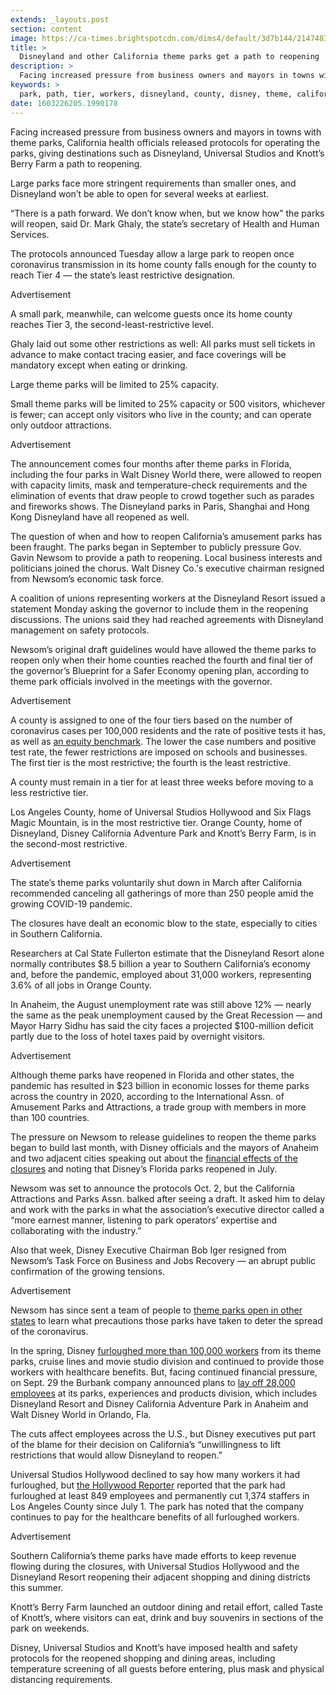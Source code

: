 ```yaml
--- 
extends: _layouts.post 
section: content 
image: https://ca-times.brightspotcdn.com/dims4/default/3d7b144/2147483647/strip/true/crop/4032x2117+0+270/resize/1200x630!/quality/90/?url=https%3A%2F%2Fcalifornia-times-brightspot.s3.amazonaws.com%2F20%2Fa4%2F33155f424ac9b51f2d995caf1170%2Fla-photos-1staff-623730-la-me-anaheim-tourism-9-ajs.jpg 
title: > 
  Disneyland and other California theme parks get a path to reopening 
description: > 
  Facing increased pressure from business owners and mayors in towns with theme parks, California health officials released protocols for operating the parks, giving destinations such as Disneyland, Universal Studios and Knott’s Berry Farm a path to reopening.Large theme parks will be limited to 25% capacity.The Disneyland parks in Paris, Shanghai and Hong Kong Disneyland have all reopened as well.AdvertisementThe state’s theme parks voluntarily shut down in March after California recommended canceling all gatherings of more than 250 people amid the growing COVID-19 pandemic.AdvertisementAlthough theme parks have reopened in Florida and other states, the pandemic has resulted in $23 billion in economic losses for theme parks across the country in 2020, according to the International Assn. 
keywords: > 
  park, path, tier, workers, disneyland, county, disney, theme, california, parks, studios, reopen, reopening 
date: 1603226205.1990178 
--- 
```

<div><p>Facing increased pressure from business owners and mayors in towns with theme parks, California health officials released protocols for operating the parks, giving destinations such as Disneyland, Universal Studios and Knott&#8217;s Berry Farm a path to reopening. </p><p>Large parks face more stringent requirements than smaller ones, and Disneyland won&#8217;t be able to open for several weeks at earliest. </p><p>&#8220;There is a path forward. We don&#8217;t know when, but we know how&#8221; the parks will reopen, said Dr. Mark Ghaly, the state&#8217;s secretary of Health and Human Services.</p><p>The protocols announced Tuesday allow a large park to reopen once coronavirus transmission in its home county falls enough for the county to reach Tier 4 &#8212; the state&#8217;s least restrictive designation. </p><p class="google-dfp-ad-caption">Advertisement</p>
    <p id="google-ada49a7386-7cae-42f4-9c56-50a19318cac3" class="google-dfp-ad injected">
        <p class="google-dfp-ad-placeholder"></p>
    </p>
<p>A small park, meanwhile, can welcome guests once its home county reaches Tier 3, the second-least-restrictive level.  </p><p></p><p></p><p>Ghaly laid out some other restrictions as well: All parks must sell tickets in advance to make contact tracing easier, and face coverings will be mandatory except when eating or drinking. </p><p>Large theme parks will be limited to 25% capacity. </p><p>Small theme parks will be limited to 25% capacity or 500 visitors, whichever is fewer; can accept only visitors who live in the county; and can operate only outdoor attractions. </p><p class="google-dfp-ad-caption">Advertisement</p>
    <p id="google-ad3ab9cf6a-d07d-4f75-8827-ade9c70f9bc5" class="google-dfp-ad injected">
        <p class="google-dfp-ad-placeholder"></p>
    </p>
<p></p><p id="nativo_1"></p><p>The announcement comes four months after theme parks in Florida, including the four parks in Walt Disney World there, were allowed to reopen with capacity limits, mask and temperature-check requirements and the elimination of events that draw people to crowd together such as parades and fireworks shows. The Disneyland parks in Paris, Shanghai and Hong Kong Disneyland have all reopened as well. </p><p>The question of when and how to reopen California&#8217;s amusement parks has been fraught. The parks began in September to publicly pressure Gov. Gavin Newsom to provide a path to reopening. Local business interests and politicians joined the chorus. Walt Disney Co.'s executive chairman resigned from Newsom&#8217;s economic task force. </p><p>A coalition of unions representing workers at the Disneyland Resort issued a statement Monday asking the governor to include them in the reopening discussions. The unions said they had reached agreements with Disneyland management on safety protocols. </p><p></p><p>Newsom&#8217;s original draft guidelines would have allowed the theme parks to reopen only when their home counties reached the fourth and final tier of the governor&#8217;s Blueprint for a Safer Economy opening plan, according to theme park officials involved in the meetings with the governor. </p><p class="google-dfp-ad-caption">Advertisement</p>
    <p id="google-ad8cf288cb-5b7a-4051-abec-ff7211dbdceb" class="google-dfp-ad injected">
        <p class="google-dfp-ad-placeholder"></p>
    </p>
<p>A county is assigned to one of the four tiers based on the number of coronavirus cases per 100,000 residents and the rate of positive tests it has, as well as <a class="link" href="https://www.latimes.com/california/story/2020-10-01/coronavirus-reopening-health-equity-metric">an equity benchmark</a>. The lower the case numbers and positive test rate, the fewer restrictions are imposed on schools and businesses. The first tier is the most restrictive; the fourth is the least restrictive.</p><p>A county must remain in a tier for at least three weeks before moving to a less restrictive tier.</p><p>Los Angeles County, home of Universal Studios Hollywood and Six Flags Magic Mountain, is in the most restrictive tier. Orange County, home of Disneyland, Disney California Adventure Park and Knott&#8217;s Berry Farm, is in the second-most restrictive.</p><p> </p><p class="google-dfp-ad-caption">Advertisement</p>
    <p id="google-adf936845f-ee07-46b1-9cd6-31326988e02a" class="google-dfp-ad injected">
        <p class="google-dfp-ad-placeholder"></p>
    </p>
<p>The state&#8217;s theme parks voluntarily shut down in March after California recommended canceling all gatherings of more than 250 people amid the growing COVID-19 pandemic. </p><p>The closures have dealt an economic blow to the state, especially to cities in Southern California. </p><p>Researchers at Cal State Fullerton estimate that the Disneyland Resort alone normally contributes $8.5 billion a year to Southern California&#8217;s economy and, before the pandemic, employed about 31,000 workers, representing 3.6% of all jobs in Orange County.</p><p>In Anaheim, the August unemployment rate was still above 12% &#8212; nearly the same as the peak unemployment caused by the Great Recession &#8212; and Mayor Harry Sidhu has said the city faces a projected $100-million deficit partly due to the loss of hotel taxes paid by overnight visitors.</p><p class="google-dfp-ad-caption">Advertisement</p>
    <p id="google-ad524dbaf8-d697-4173-8d7f-a6243e1ebdd3" class="google-dfp-ad injected">
        <p class="google-dfp-ad-placeholder"></p>
    </p>
<p>Although theme parks have reopened in Florida and other states, the pandemic has resulted in $23 billion in economic losses for theme parks across the country in 2020, according to the International Assn. of Amusement Parks and Attractions, a trade group with members in more than 100 countries.</p><p>The pressure on Newsom to release guidelines to reopen the theme parks began to build last month, with Disney officials and the mayors of Anaheim and two adjacent cities speaking out about the <a class="link" href="https://www.latimes.com/socal/daily-pilot/news/story/2020-09-18/orange-county-mayors-call-on-gov-gavin-newsom-to-let-disneyland-and-knotts-reopen" target="_blank">financial effects of the closures</a> and noting that Disney&#8217;s Florida parks reopened in July.</p><p>Newsom was set to announce the protocols Oct. 2, but the California Attractions and Parks Assn. balked after seeing a draft. It asked him to delay and work with the parks in what the association&#8217;s executive director called a &#8220;more earnest manner, listening to park operators&#8217; expertise and collaborating with the industry.&#8221; </p><p>Also that week, Disney Executive Chairman Bob Iger resigned from Newsom&#8217;s Task Force on Business and Jobs Recovery &#8212; an abrupt public confirmation of the growing tensions.</p><p class="google-dfp-ad-caption">Advertisement</p>
    <p id="google-adf4be7d33-d42e-4ff7-87ca-ea8faa63c3a8" class="google-dfp-ad injected">
        <p class="google-dfp-ad-placeholder"></p>
    </p>
<p>Newsom has since sent a team of people to <a class="link" href="https://www.latimes.com/business/story/2020-10-12/before-theme-parks-disneyland-reopen-newsom-plan">theme parks open in other states</a> to learn what precautions those parks have taken to deter the spread of the coronavirus.</p><p>In the spring, Disney <a class="link" href="https://www.latimes.com/entertainment-arts/business/story/2020-05-05/disney-layoffs" target="_blank">furloughed more than 100,000 workers</a> from its theme parks, cruise lines and movie studio division and continued to provide those workers with healthcare benefits. But, facing continued financial pressure, on Sept. 29 the Burbank company announced plans to <a class="link" href="https://www.latimes.com/entertainment-arts/business/story/2020-09-29/disney-to-lay-off-28-000-workers-at-domestic-theme-parks" target="_blank">lay off 28,000 employees</a> at its parks, experiences and products division, which includes Disneyland Resort and Disney California Adventure Park in Anaheim and Walt Disney World in Orlando, Fla.</p><p>The cuts affect employees across the U.S., but Disney executives put part of the blame for their decision on California&#8217;s &#8220;unwillingness to lift restrictions that would allow Disneyland to reopen.&#8221;</p><p>Universal Studios Hollywood declined to say how many workers it had furloughed, but <a class="link" href="https://www.hollywoodreporter.com/news/universal-studios-hollywood-layoffs-disclosed-as-theme-parks-await-reopening-in-california" target="_blank">the Hollywood Reporter</a> reported that the park had furloughed at least 849 employees and permanently cut 1,374 staffers in Los Angeles County since July 1. The park has noted that the company continues to pay for the healthcare benefits of all furloughed workers. </p><p class="google-dfp-ad-caption">Advertisement</p>
    <p id="google-ad520c20ef-e2d5-4222-9bd8-7fbfb13281f0" class="google-dfp-ad injected">
        <p class="google-dfp-ad-placeholder"></p>
    </p>
<p>Southern California&#8217;s theme parks have made efforts to keep revenue flowing during the closures, with Universal Studios Hollywood and the Disneyland Resort reopening their adjacent shopping and dining districts this summer.</p><p>Knott&#8217;s Berry Farm launched an outdoor dining and retail effort, called Taste of Knott&#8217;s, where visitors can eat, drink and buy souvenirs in sections of the park on weekends.</p><p>Disney, Universal Studios and Knott&#8217;s have imposed health and safety protocols for the reopened shopping and dining areas, including  temperature screening of  all guests before entering, plus mask and physical distancing requirements.</p></div>